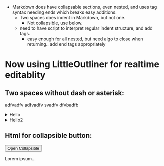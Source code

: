 - Markdown does have collapsable sections, even nested, and uses tag syntax needing ends which breaks easy additions.
  - Two spaces does indent in Markdown, but not one. 
    - Not collapsible, use below.
  - need to have script to interpret regular indent structure, and add tags. 
    - easy enough for all nested, but need algo to close when returning.. add end tags appropriately

# Now using LittleOutliner for realtime editablity

## Two spaces without dash or asterisk:
adfvadfv
  adfvadfv
    svadfv
  dfvbadfb
       
<details><summary>
Hello
</summary><blockquote>
  
<details><summary>
  World
</summary><blockquote>
  
<details><summary>
    :smile:
</summary><blockquote>
</blockquote></details>
  
</blockquote></details>
  
<details><summary>
  World2
</summary><blockquote>
</blockquote></details>
  
</blockquote></details>
  
<details><summary>
Hello2
</summary><blockquote>
</blockquote></details>

## Html for collapsible button:

 <button type="button" class="collapsible">Open Collapsible</button>
<div class="content">
  <p>Lorem ipsum...</p>
</div> 

